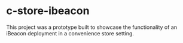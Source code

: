 # c-store-ibeacon
This project was a prototype built to showcase the functionality of an iBeacon deployment in a convenience store setting.
